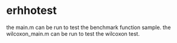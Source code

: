 # erhhotest
the main.m can be run to test the benchmark function sample.
the wilcoxon_main.m can be run to test the wilcoxon test.
